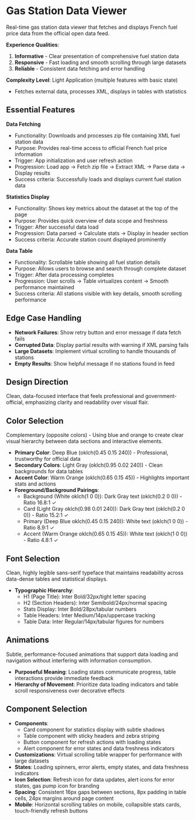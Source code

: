 # Gas Station Data Viewer

Real-time gas station data viewer that fetches and displays French fuel price data from the official open data feed.

**Experience Qualities**:
1. **Informative** - Clear presentation of comprehensive fuel station data
2. **Responsive** - Fast loading and smooth scrolling through large datasets  
3. **Reliable** - Consistent data fetching and error handling

**Complexity Level**: Light Application (multiple features with basic state)
- Fetches external data, processes XML, displays in tables with statistics

## Essential Features

**Data Fetching**
- Functionality: Downloads and processes zip file containing XML fuel station data
- Purpose: Provides real-time access to official French fuel price information
- Trigger: App initialization and user refresh action
- Progression: Load app → Fetch zip file → Extract XML → Parse data → Display results
- Success criteria: Successfully loads and displays current fuel station data

**Statistics Display**
- Functionality: Shows key metrics about the dataset at the top of the page
- Purpose: Provides quick overview of data scope and freshness
- Trigger: After successful data load
- Progression: Data parsed → Calculate stats → Display in header section
- Success criteria: Accurate station count displayed prominently

**Data Table**
- Functionality: Scrollable table showing all fuel station details
- Purpose: Allows users to browse and search through complete dataset
- Trigger: After data processing completes
- Progression: User scrolls → Table virtualizes content → Smooth performance maintained
- Success criteria: All stations visible with key details, smooth scrolling performance

## Edge Case Handling

- **Network Failures**: Show retry button and error message if data fetch fails
- **Corrupted Data**: Display partial results with warning if XML parsing fails
- **Large Datasets**: Implement virtual scrolling to handle thousands of stations
- **Empty Results**: Show helpful message if no stations found in feed

## Design Direction

Clean, data-focused interface that feels professional and government-official, emphasizing clarity and readability over visual flair.

## Color Selection

Complementary (opposite colors) - Using blue and orange to create clear visual hierarchy between data sections and interactive elements.

- **Primary Color**: Deep Blue (oklch(0.45 0.15 240)) - Professional, trustworthy for official data
- **Secondary Colors**: Light Gray (oklch(0.95 0.02 240)) - Clean backgrounds for data tables
- **Accent Color**: Warm Orange (oklch(0.65 0.15 45)) - Highlights important stats and actions
- **Foreground/Background Pairings**: 
  - Background (White oklch(1 0 0)): Dark Gray text (oklch(0.2 0 0)) - Ratio 16.8:1 ✓
  - Card (Light Gray oklch(0.98 0.01 240)): Dark Gray text (oklch(0.2 0 0)) - Ratio 15.2:1 ✓
  - Primary (Deep Blue oklch(0.45 0.15 240)): White text (oklch(1 0 0)) - Ratio 8.9:1 ✓
  - Accent (Warm Orange oklch(0.65 0.15 45)): White text (oklch(1 0 0)) - Ratio 4.8:1 ✓

## Font Selection

Clean, highly legible sans-serif typeface that maintains readability across data-dense tables and statistical displays.

- **Typographic Hierarchy**: 
  - H1 (Page Title): Inter Bold/32px/tight letter spacing
  - H2 (Section Headers): Inter Semibold/24px/normal spacing  
  - Stats Display: Inter Bold/28px/tabular numbers
  - Table Headers: Inter Medium/14px/uppercase tracking
  - Table Data: Inter Regular/14px/tabular figures for numbers

## Animations

Subtle, performance-focused animations that support data loading and navigation without interfering with information consumption.

- **Purposeful Meaning**: Loading states communicate progress, table interactions provide immediate feedback
- **Hierarchy of Movement**: Prioritize data loading indicators and table scroll responsiveness over decorative effects

## Component Selection

- **Components**: 
  - Card component for statistics display with subtle shadows
  - Table component with sticky headers and zebra striping
  - Button component for refresh actions with loading states
  - Alert component for error states and data freshness indicators
- **Customizations**: Virtual scrolling table wrapper for performance with large datasets
- **States**: Loading spinners, error alerts, empty states, and data freshness indicators
- **Icon Selection**: Refresh icon for data updates, alert icons for error states, gas pump icon for branding
- **Spacing**: Consistent 16px gaps between sections, 8px padding in table cells, 24px margins around page content
- **Mobile**: Horizontal scrolling tables on mobile, collapsible stats cards, touch-friendly refresh buttons